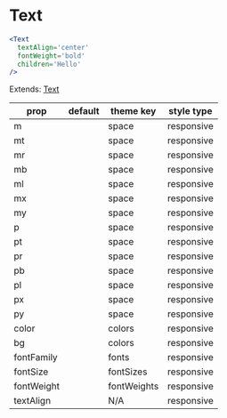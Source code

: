 # Text

```.jsx
<Text
  textAlign='center'
  fontWeight='bold'
  children='Hello'
/>

```



Extends: [Text](http://jxnblk.com/rebass/components/Text)

prop | default | theme key | style type
---|---|---|---
m |  | space | responsive
mt |  | space | responsive
mr |  | space | responsive
mb |  | space | responsive
ml |  | space | responsive
mx |  | space | responsive
my |  | space | responsive
p |  | space | responsive
pt |  | space | responsive
pr |  | space | responsive
pb |  | space | responsive
pl |  | space | responsive
px |  | space | responsive
py |  | space | responsive
color |  | colors | responsive
bg |  | colors | responsive
fontFamily |  | fonts | responsive
fontSize |  | fontSizes | responsive
fontWeight |  | fontWeights | responsive
textAlign |  | N/A | responsive